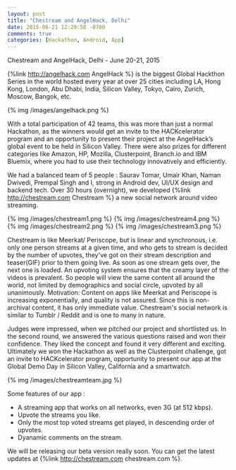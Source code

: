 ```yaml
---
layout: post
title: "Chestream and AngelHack, Delhi"
date: 2015-06-21 12:29:58 -0700
comments: true
categories: [Hackathon, Android, App]
---
```


Chestream and AngelHack, Delhi - June 20-21, 2015

{%link http://angelhack.com AngelHack %} is the biggest Global Hackthon Series in the world hosted every year at over 25 cities including LA, Hong Kong, London, Abu Dhabi, India, Silicon Valley, Tokyo, Cairo, Zurich, Moscow, Bangok, etc.

{% img  /images/angelhack.png  %}

With a total participation of 42 teams, this was more than just a normal Hackathon, as the winners would get an invite to the HACKcelerator program and an opportunity to present their project at the AngelHack’s global event to be held in Silicon Valley.
There were also prizes for different categories like Amazon, HP, Mozilla, Clusterpoint, Branch.io and IBM Bluemix, where you had to use their technology innovatively and efficiently.

We had a balanced team of 5 people : Saurav Tomar, Umair Khan, Naman Dwivedi, Prempal Singh and I, strong in Android dev, UI/UX design and backend tech.
Over 30 hours (overnight), we developed {%link http://chestream.com Chestream %} a new social network around video streaming.

{% img  /images/chestream1.png  %}
{% img  /images/chestream4.png   %}
{% img  /images/chestream2.png   %}
{% img  /images/chestream3.png   %}

Chestream is like Meerkat/ Periscope, but is linear and synchronous, i.e. only one person streams at a given time, and who gets to stream is decided by the number of upvotes, they've got on their stream description and teaser(GIF) prior to them going live. As soon as one stream gets over, the next one is loaded.
An upvoting system ensures that the creamy layer of the videos is prevalent. So people will view the same content all around the world, not limited by demographics and social circle, upvoted by all unanimously. 
Motivation: Content on apps like Meerkat and Periscope is increasing exponentially, and quality is not assured. Since this is non-archival content, it has only immediate value. 
Chestream's social network is similar to Tumblr / Reddit and is one to many in nature. 

Judges were impressed, when we pitched our project and shortlisted us. In the second round, we answered the various questions raised and won their confidence. They liked the concept and found it very different and exciting. Ultimately we won the Hackathon as well as the Clusterpoint challenge, got an invite to HACKcelerator program, opportunity to present our app at the Global Demo Day in Silicon Valley, California and a smartwatch. 

{% img  /images/chestreamteam.jpg   %}

Some features of our app :

- A streaming app that works on all networks, even 3G (at 512 kbps).
- Upvote the streams you like.
- Only the most top voted streams get played, in descending order of upvotes.
- Dyanamic comments on the stream.

We will be releasing our beta version really soon. You can get the latest updates at {%link http://chestream.com chestream.com %}.

